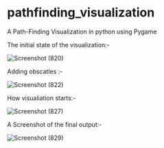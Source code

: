 # pathfinding_visualization

A Path-Finding Visualization in python using Pygame

The initial state of the visualization:-


![Screenshot (820)](https://user-images.githubusercontent.com/58680992/88508995-bd6e0100-cffd-11ea-9063-68cb1acb504c.png)



Adding obscatles :-



![Screenshot (822)](https://user-images.githubusercontent.com/58680992/88509194-2d7c8700-cffe-11ea-931f-55dc8f760f20.png)



How visualiation starts:-


![Screenshot (827)](https://user-images.githubusercontent.com/58680992/88544496-1dcd6480-d037-11ea-98f9-9cea8d153647.png)


A Screenshot of the final output:-


![Screenshot (829)](https://user-images.githubusercontent.com/58680992/88508855-649e6880-cffd-11ea-856d-07502fa4acad.png)
